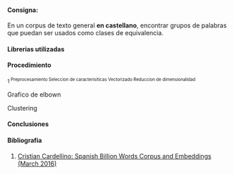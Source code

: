 #### Consigna:
En un corpus de texto general **en castellano**, encontrar grupos de palabras que puedan ser usados como clases de equivalencia.

#### Librerias utilizadas


#### Procedimiento
<sup>1<sup>
Preprocesamiento
Seleccion de caracterisiticas
Vectorizado
Reduccion de dimensionalidad

Grafico de elbown

Clustering

#### Conclusiones

#### Bibliografia
1. [Cristian Cardellino: Spanish Billion Words Corpus and Embeddings (March 2016)]( https://crscardellino.github.io/SBWCE/)